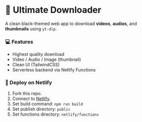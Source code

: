 # 🎥 Ultimate Downloader

A clean black-themed web app to download **videos**, **audios**, and **thumbnails** using `yt-dlp`.

### 💻 Features
- Highest quality download
- Video / Audio / Image (thumbnail)
- Clean UI (TailwindCSS)
- Serverless backend via Netlify Functions

### 🚀 Deploy on Netlify

1. Fork this repo.
2. Connect to [Netlify](https://app.netlify.com).
3. Set build command: `npm run build`
4. Set publish directory: `public`
5. Set functions directory: `netlify/functions`
